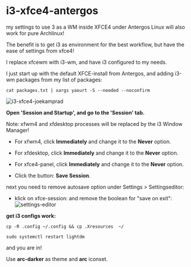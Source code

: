 # i3-xfce4-antergos
my settings to use 3 as a WM inside XFCE4 under Antergos Linux
will also work for pure Archlinux!

The benefit is to get i3 as environment for the best workflow, but have the ease of settings from xfce4!

I replace xfcewm with i3-wm, and have i3 configured to my needs.

I just start up with the default XFCE-install from Antergos, and adding i3-wm packages from my list of packages:

`cat packages.txt | xargs yaourt -S --needed --noconfirm`


![i3-xfce4-joekamprad](https://i.imgur.com/Wd5tUxQ.jpg)


**Open 'Session and Startup', and go to the 'Session' tab.**

Note: xfwm4 and xfdesktop processes will be replaced by the i3 Window Manager!

* For xfwm4, click **Immediately** and change it to the  **Never** option.

* For xfdesktop, click **Immediately** and change it to the **Never** option.

* For xfce4-panel, click **Immediately** and change it to the **Never** option.

* Click the button: **Save Session**.

next you need to remove autosave option under Settings > Settingseditor:
* klick on xfce-session: and remove the boolean for "save on exit":
![settings-editor](https://i.imgur.com/3bENxeF.png)

**get i3 configs work:**

`cp -R .config ~/.config && cp .Xresources  ~/`

`sudo systemctl restart lightdm`

and you are in!

Use **arc-darker** as theme and **arc** iconset.



